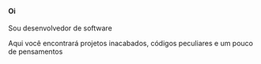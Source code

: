#### Oi

Sou desenvolvedor de software

Aqui você encontrará projetos inacabados, códigos peculiares e um pouco de pensamentos



